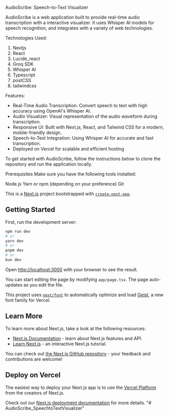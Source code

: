 AudioScribe: Speech-to-Text Visualizer

AudioScribe is a web application built to provide real-time audio transcription with a interactive visualizer. It uses Whisper AI models for speech recognition, and integrates with a variety of web technologies.

Technologies Used:
1. Nextjs
2. React
3. Lucide_react
4. Groq SDK
5. Whisper AI
6. Typescript
7. postCSS
8. tailwindcss

Features:
- Real-Time Audio Transcription: Convert speech to text with high accuracy using OpenAI's Whisper AI.
- Audio Visualizer: Visual representation of the audio waveform during transcription.
- Responsive UI: Built with Next.js, React, and Tailwind CSS for a modern, mobile-friendly design.
- Speech-to-Text Integration: Using Whisper AI for accurate and fast transcription.
- Deployed on Vercel for scalable and efficient hosting 

To get started with AudioScribe, follow the instructions below to clone the repository and run the application locally.

Prerequisites
Make sure you have the following tools installed:

Node.js
Yarn or npm (depending on your preference)
Git

This is a [Next.js](https://nextjs.org) project bootstrapped with [`create-next-app`](https://nextjs.org/docs/app/api-reference/cli/create-next-app).

## Getting Started

First, run the development server:

```bash
npm run dev
# or
yarn dev
# or
pnpm dev
# or
bun dev
```

Open [http://localhost:3000](http://localhost:3000) with your browser to see the result.

You can start editing the page by modifying `app/page.tsx`. The page auto-updates as you edit the file.

This project uses [`next/font`](https://nextjs.org/docs/app/building-your-application/optimizing/fonts) to automatically optimize and load [Geist](https://vercel.com/font), a new font family for Vercel.

## Learn More

To learn more about Next.js, take a look at the following resources:

- [Next.js Documentation](https://nextjs.org/docs) - learn about Next.js features and API.
- [Learn Next.js](https://nextjs.org/learn) - an interactive Next.js tutorial.

You can check out [the Next.js GitHub repository](https://github.com/vercel/next.js) - your feedback and contributions are welcome!

## Deploy on Vercel

The easiest way to deploy your Next.js app is to use the [Vercel Platform](https://vercel.com/new?utm_medium=default-template&filter=next.js&utm_source=create-next-app&utm_campaign=create-next-app-readme) from the creators of Next.js.

Check out our [Next.js deployment documentation](https://nextjs.org/docs/app/building-your-application/deploying) for more details.
"# AudioScribe_SpeechtoTextVisualizer" 
